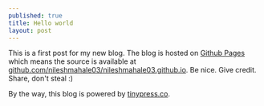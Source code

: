 ```yaml
---
published: true
title: Hello world
layout: post
---
```

This is a first post for my new blog. The blog is hosted on [Github Pages](http://pages.github.com/) which means the source is available at [github.com/nileshmahale03/nileshmahale03.github.io](http://github.com/nileshmahale03/nileshmahale03.github.io). Be nice. Give credit. Share, don't steal :)

By the way, this blog is powered by [tinypress.co](https://tinypress.co).